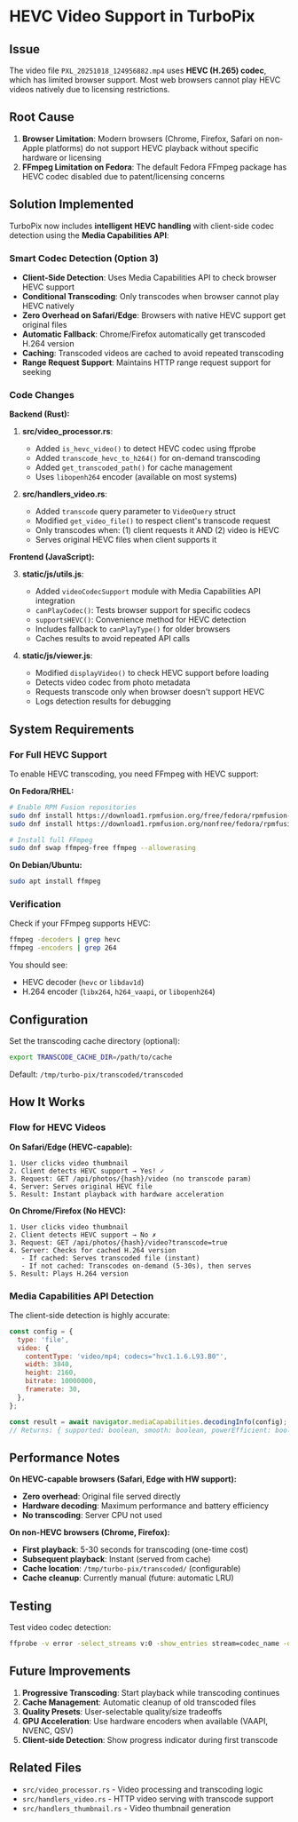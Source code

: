# HEVC Video Support in TurboPix

## Issue

The video file `PXL_20251018_124956882.mp4` uses **HEVC (H.265) codec**, which has limited browser support. Most web browsers cannot play HEVC videos natively due to licensing restrictions.

## Root Cause

1. **Browser Limitation**: Modern browsers (Chrome, Firefox, Safari on non-Apple platforms) do not support HEVC playback without specific hardware or licensing
2. **FFmpeg Limitation on Fedora**: The default Fedora FFmpeg package has HEVC codec disabled due to patent/licensing concerns

## Solution Implemented

TurboPix now includes **intelligent HEVC handling** with client-side codec detection using the **Media Capabilities API**:

### Smart Codec Detection (Option 3)
- **Client-Side Detection**: Uses Media Capabilities API to check browser HEVC support
- **Conditional Transcoding**: Only transcodes when browser cannot play HEVC natively
- **Zero Overhead on Safari/Edge**: Browsers with native HEVC support get original files
- **Automatic Fallback**: Chrome/Firefox automatically get transcoded H.264 version
- **Caching**: Transcoded videos are cached to avoid repeated transcoding
- **Range Request Support**: Maintains HTTP range request support for seeking

### Code Changes

**Backend (Rust):**

1. **src/video_processor.rs**:
   - Added `is_hevc_video()` to detect HEVC codec using ffprobe
   - Added `transcode_hevc_to_h264()` for on-demand transcoding
   - Added `get_transcoded_path()` for cache management
   - Uses `libopenh264` encoder (available on most systems)

2. **src/handlers_video.rs**:
   - Added `transcode` query parameter to `VideoQuery` struct
   - Modified `get_video_file()` to respect client's transcode request
   - Only transcodes when: (1) client requests it AND (2) video is HEVC
   - Serves original HEVC files when client supports it

**Frontend (JavaScript):**

3. **static/js/utils.js**:
   - Added `videoCodecSupport` module with Media Capabilities API integration
   - `canPlayCodec()`: Tests browser support for specific codecs
   - `supportsHEVC()`: Convenience method for HEVC detection
   - Includes fallback to `canPlayType()` for older browsers
   - Caches results to avoid repeated API calls

4. **static/js/viewer.js**:
   - Modified `displayVideo()` to check HEVC support before loading
   - Detects video codec from photo metadata
   - Requests transcode only when browser doesn't support HEVC
   - Logs detection results for debugging

## System Requirements

### For Full HEVC Support

To enable HEVC transcoding, you need FFmpeg with HEVC support:

**On Fedora/RHEL:**
```bash
# Enable RPM Fusion repositories
sudo dnf install https://download1.rpmfusion.org/free/fedora/rpmfusion-free-release-$(rpm -E %fedora).noarch.rpm
sudo dnf install https://download1.rpmfusion.org/nonfree/fedora/rpmfusion-nonfree-release-$(rpm -E %fedora).noarch.rpm

# Install full FFmpeg
sudo dnf swap ffmpeg-free ffmpeg --allowerasing
```

**On Debian/Ubuntu:**
```bash
sudo apt install ffmpeg
```

### Verification

Check if your FFmpeg supports HEVC:
```bash
ffmpeg -decoders | grep hevc
ffmpeg -encoders | grep 264
```

You should see:
- HEVC decoder (`hevc` or `libdav1d`)
- H.264 encoder (`libx264`, `h264_vaapi`, or `libopenh264`)

## Configuration

Set the transcoding cache directory (optional):
```bash
export TRANSCODE_CACHE_DIR=/path/to/cache
```

Default: `/tmp/turbo-pix/transcoded/transcoded`

## How It Works

### Flow for HEVC Videos

**On Safari/Edge (HEVC-capable):**
```
1. User clicks video thumbnail
2. Client detects HEVC support → Yes! ✓
3. Request: GET /api/photos/{hash}/video (no transcode param)
4. Server: Serves original HEVC file
5. Result: Instant playback with hardware acceleration
```

**On Chrome/Firefox (No HEVC):**
```
1. User clicks video thumbnail
2. Client detects HEVC support → No ✗
3. Request: GET /api/photos/{hash}/video?transcode=true
4. Server: Checks for cached H.264 version
   - If cached: Serves transcoded file (instant)
   - If not cached: Transcodes on-demand (5-30s), then serves
5. Result: Plays H.264 version
```

### Media Capabilities API Detection

The client-side detection is highly accurate:

```javascript
const config = {
  type: 'file',
  video: {
    contentType: 'video/mp4; codecs="hvc1.1.6.L93.B0"',
    width: 3840,
    height: 2160,
    bitrate: 10000000,
    framerate: 30,
  },
};

const result = await navigator.mediaCapabilities.decodingInfo(config);
// Returns: { supported: boolean, smooth: boolean, powerEfficient: boolean }
```

## Performance Notes

**On HEVC-capable browsers (Safari, Edge with HW support):**
- **Zero overhead**: Original file served directly
- **Hardware decoding**: Maximum performance and battery efficiency
- **No transcoding**: Server CPU not used

**On non-HEVC browsers (Chrome, Firefox):**
- **First playback**: 5-30 seconds for transcoding (one-time cost)
- **Subsequent playback**: Instant (served from cache)
- **Cache location**: `/tmp/turbo-pix/transcoded/` (configurable)
- **Cache cleanup**: Currently manual (future: automatic LRU)

## Testing

Test video codec detection:
```bash
ffprobe -v error -select_streams v:0 -show_entries stream=codec_name -of default=noprint_wrappers=1:nokey=1 your_video.mp4
```

## Future Improvements

1. **Progressive Transcoding**: Start playback while transcoding continues
2. **Cache Management**: Automatic cleanup of old transcoded files
3. **Quality Presets**: User-selectable quality/size tradeoffs
4. **GPU Acceleration**: Use hardware encoders when available (VAAPI, NVENC, QSV)
5. **Client-side Detection**: Show progress indicator during first transcode

## Related Files

- `src/video_processor.rs` - Video processing and transcoding logic
- `src/handlers_video.rs` - HTTP video serving with transcode support
- `src/handlers_thumbnail.rs` - Video thumbnail generation
